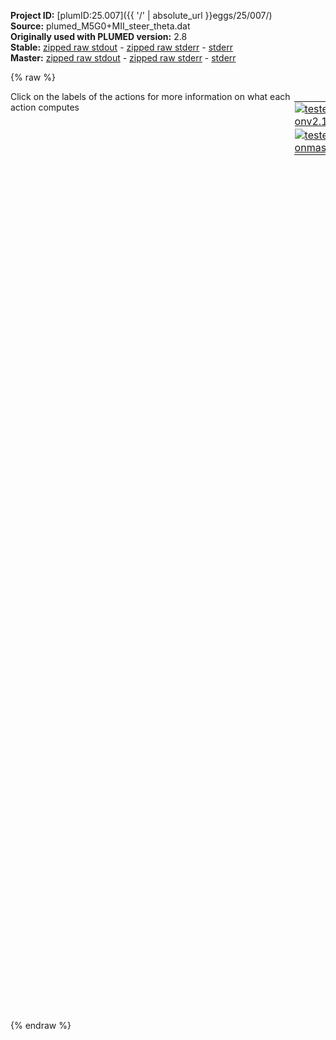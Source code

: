 **Project ID:** [plumID:25.007]({{ '/' | absolute_url }}eggs/25/007/)  
**Source:** plumed_M5G0+MII_steer_theta.dat  
**Originally used with PLUMED version:** 2.8  
**Stable:** [zipped raw stdout](plumed_M5G0+MII_steer_theta.dat.plumed.stdout.txt.zip) - [zipped raw stderr](plumed_M5G0+MII_steer_theta.dat.plumed.stderr.txt.zip) - [stderr](plumed_M5G0+MII_steer_theta.dat.plumed.stderr)  
**Master:** [zipped raw stdout](plumed_M5G0+MII_steer_theta.dat.plumed_master.stdout.txt.zip) - [zipped raw stderr](plumed_M5G0+MII_steer_theta.dat.plumed_master.stderr.txt.zip) - [stderr](plumed_M5G0+MII_steer_theta.dat.plumed_master.stderr)  

{% raw %}
<div style="width: 100%; float:left">
<div style="width: 90%; float:left" id="value_details_data/plumed_M5G0+MII_steer_theta.dat"> Click on the labels of the actions for more information on what each action computes </div>
<div style="width: 10%; float:left"><table><tr><td style="padding:1px"><a href="plumed_M5G0+MII_steer_theta.dat.plumed.stderr"><img src="https://img.shields.io/badge/v2.10-passing-green.svg" alt="tested onv2.10" /></a></td></tr><tr><td style="padding:1px"><a href="plumed_M5G0+MII_steer_theta.dat.plumed_master.stderr"><img src="https://img.shields.io/badge/master-passing-green.svg" alt="tested onmaster" /></a></td></tr></table></div></div>
<pre style="width=97%;">
<span style="color:blue" class="comment">#</span>
<b name="data/plumed_M5G0+MII_steer_theta.datphi1_2" onclick='showPath("data/plumed_M5G0+MII_steer_theta.dat","data/plumed_M5G0+MII_steer_theta.datphi1_2","data/plumed_M5G0+MII_steer_theta.datphi1_2","black")'>phi1_2</b><span style="display:none;" id="data/plumed_M5G0+MII_steer_theta.datphi1_2">The TORSION action with label <b>phi1_2</b> calculates the following quantities:<table  align="center" frame="void" width="95%" cellpadding="5%"><tr><td width="5%"><b> Quantity </b>  </td><td width="5%"><b> Type </b>  </td><td><b> Description </b> </td></tr><tr><td width="5%">phi1_2</td><td width="5%"><font color="black">scalar</font></td><td>the TORSION involving these atoms</td></tr></table></span>: <span class="plumedtooltip" style="color:green">TORSION<span class="right">Calculate a torsional angle. <a href="https://www.plumed.org/doc-master/user-doc/html/_t_o_r_s_i_o_n.html" style="color:green">More details</a><i></i></span></span> <span class="plumedtooltip">ATOMS<span class="right">the four atoms involved in the torsional angle<i></i></span></span>=16217,16215,16214,16204
<b name="data/plumed_M5G0+MII_steer_theta.datpsi1_2" onclick='showPath("data/plumed_M5G0+MII_steer_theta.dat","data/plumed_M5G0+MII_steer_theta.datpsi1_2","data/plumed_M5G0+MII_steer_theta.datpsi1_2","black")'>psi1_2</b><span style="display:none;" id="data/plumed_M5G0+MII_steer_theta.datpsi1_2">The TORSION action with label <b>psi1_2</b> calculates the following quantities:<table  align="center" frame="void" width="95%" cellpadding="5%"><tr><td width="5%"><b> Quantity </b>  </td><td width="5%"><b> Type </b>  </td><td><b> Description </b> </td></tr><tr><td width="5%">psi1_2</td><td width="5%"><font color="black">scalar</font></td><td>the TORSION involving these atoms</td></tr></table></span>: <span class="plumedtooltip" style="color:green">TORSION<span class="right">Calculate a torsional angle. <a href="https://www.plumed.org/doc-master/user-doc/html/_t_o_r_s_i_o_n.html" style="color:green">More details</a><i></i></span></span> <span class="plumedtooltip">ATOMS<span class="right">the four atoms involved in the torsional angle<i></i></span></span>=16215,16214,16204,16200
<span style="color:blue" class="comment">#</span>
<b name="data/plumed_M5G0+MII_steer_theta.datphi2_3" onclick='showPath("data/plumed_M5G0+MII_steer_theta.dat","data/plumed_M5G0+MII_steer_theta.datphi2_3","data/plumed_M5G0+MII_steer_theta.datphi2_3","black")'>phi2_3</b><span style="display:none;" id="data/plumed_M5G0+MII_steer_theta.datphi2_3">The TORSION action with label <b>phi2_3</b> calculates the following quantities:<table  align="center" frame="void" width="95%" cellpadding="5%"><tr><td width="5%"><b> Quantity </b>  </td><td width="5%"><b> Type </b>  </td><td><b> Description </b> </td></tr><tr><td width="5%">phi2_3</td><td width="5%"><font color="black">scalar</font></td><td>the TORSION involving these atoms</td></tr></table></span>: <span class="plumedtooltip" style="color:green">TORSION<span class="right">Calculate a torsional angle. <a href="https://www.plumed.org/doc-master/user-doc/html/_t_o_r_s_i_o_n.html" style="color:green">More details</a><i></i></span></span> <span class="plumedtooltip">ATOMS<span class="right">the four atoms involved in the torsional angle<i></i></span></span>=16251,16235,16223,16220
<b name="data/plumed_M5G0+MII_steer_theta.datpsi2_3" onclick='showPath("data/plumed_M5G0+MII_steer_theta.dat","data/plumed_M5G0+MII_steer_theta.datpsi2_3","data/plumed_M5G0+MII_steer_theta.datpsi2_3","black")'>psi2_3</b><span style="display:none;" id="data/plumed_M5G0+MII_steer_theta.datpsi2_3">The TORSION action with label <b>psi2_3</b> calculates the following quantities:<table  align="center" frame="void" width="95%" cellpadding="5%"><tr><td width="5%"><b> Quantity </b>  </td><td width="5%"><b> Type </b>  </td><td><b> Description </b> </td></tr><tr><td width="5%">psi2_3</td><td width="5%"><font color="black">scalar</font></td><td>the TORSION involving these atoms</td></tr></table></span>: <span class="plumedtooltip" style="color:green">TORSION<span class="right">Calculate a torsional angle. <a href="https://www.plumed.org/doc-master/user-doc/html/_t_o_r_s_i_o_n.html" style="color:green">More details</a><i></i></span></span> <span class="plumedtooltip">ATOMS<span class="right">the four atoms involved in the torsional angle<i></i></span></span>=16235,16223,16220,16218
<b name="data/plumed_M5G0+MII_steer_theta.datomega2_3" onclick='showPath("data/plumed_M5G0+MII_steer_theta.dat","data/plumed_M5G0+MII_steer_theta.datomega2_3","data/plumed_M5G0+MII_steer_theta.datomega2_3","black")'>omega2_3</b><span style="display:none;" id="data/plumed_M5G0+MII_steer_theta.datomega2_3">The TORSION action with label <b>omega2_3</b> calculates the following quantities:<table  align="center" frame="void" width="95%" cellpadding="5%"><tr><td width="5%"><b> Quantity </b>  </td><td width="5%"><b> Type </b>  </td><td><b> Description </b> </td></tr><tr><td width="5%">omega2_3</td><td width="5%"><font color="black">scalar</font></td><td>the TORSION involving these atoms</td></tr></table></span>: <span class="plumedtooltip" style="color:green">TORSION<span class="right">Calculate a torsional angle. <a href="https://www.plumed.org/doc-master/user-doc/html/_t_o_r_s_i_o_n.html" style="color:green">More details</a><i></i></span></span> <span class="plumedtooltip">ATOMS<span class="right">the four atoms involved in the torsional angle<i></i></span></span>=16223,16220,16218,16224
<span style="color:blue" class="comment">#</span>
<b name="data/plumed_M5G0+MII_steer_theta.datphi3_4" onclick='showPath("data/plumed_M5G0+MII_steer_theta.dat","data/plumed_M5G0+MII_steer_theta.datphi3_4","data/plumed_M5G0+MII_steer_theta.datphi3_4","black")'>phi3_4</b><span style="display:none;" id="data/plumed_M5G0+MII_steer_theta.datphi3_4">The TORSION action with label <b>phi3_4</b> calculates the following quantities:<table  align="center" frame="void" width="95%" cellpadding="5%"><tr><td width="5%"><b> Quantity </b>  </td><td width="5%"><b> Type </b>  </td><td><b> Description </b> </td></tr><tr><td width="5%">phi3_4</td><td width="5%"><font color="black">scalar</font></td><td>the TORSION involving these atoms</td></tr></table></span>: <span class="plumedtooltip" style="color:green">TORSION<span class="right">Calculate a torsional angle. <a href="https://www.plumed.org/doc-master/user-doc/html/_t_o_r_s_i_o_n.html" style="color:green">More details</a><i></i></span></span> <span class="plumedtooltip">ATOMS<span class="right">the four atoms involved in the torsional angle<i></i></span></span>=16270,16255,16254,16241
<b name="data/plumed_M5G0+MII_steer_theta.datpsi3_4" onclick='showPath("data/plumed_M5G0+MII_steer_theta.dat","data/plumed_M5G0+MII_steer_theta.datpsi3_4","data/plumed_M5G0+MII_steer_theta.datpsi3_4","black")'>psi3_4</b><span style="display:none;" id="data/plumed_M5G0+MII_steer_theta.datpsi3_4">The TORSION action with label <b>psi3_4</b> calculates the following quantities:<table  align="center" frame="void" width="95%" cellpadding="5%"><tr><td width="5%"><b> Quantity </b>  </td><td width="5%"><b> Type </b>  </td><td><b> Description </b> </td></tr><tr><td width="5%">psi3_4</td><td width="5%"><font color="black">scalar</font></td><td>the TORSION involving these atoms</td></tr></table></span>: <span class="plumedtooltip" style="color:green">TORSION<span class="right">Calculate a torsional angle. <a href="https://www.plumed.org/doc-master/user-doc/html/_t_o_r_s_i_o_n.html" style="color:green">More details</a><i></i></span></span> <span class="plumedtooltip">ATOMS<span class="right">the four atoms involved in the torsional angle<i></i></span></span>=16255,16254,16241,16237
<span style="color:blue" class="comment">#</span>
<b name="data/plumed_M5G0+MII_steer_theta.datphi3_5" onclick='showPath("data/plumed_M5G0+MII_steer_theta.dat","data/plumed_M5G0+MII_steer_theta.datphi3_5","data/plumed_M5G0+MII_steer_theta.datphi3_5","black")'>phi3_5</b><span style="display:none;" id="data/plumed_M5G0+MII_steer_theta.datphi3_5">The TORSION action with label <b>phi3_5</b> calculates the following quantities:<table  align="center" frame="void" width="95%" cellpadding="5%"><tr><td width="5%"><b> Quantity </b>  </td><td width="5%"><b> Type </b>  </td><td><b> Description </b> </td></tr><tr><td width="5%">phi3_5</td><td width="5%"><font color="black">scalar</font></td><td>the TORSION involving these atoms</td></tr></table></span>: <span class="plumedtooltip" style="color:green">TORSION<span class="right">Calculate a torsional angle. <a href="https://www.plumed.org/doc-master/user-doc/html/_t_o_r_s_i_o_n.html" style="color:green">More details</a><i></i></span></span> <span class="plumedtooltip">ATOMS<span class="right">the four atoms involved in the torsional angle<i></i></span></span>=16292,16277,16250,16247
<b name="data/plumed_M5G0+MII_steer_theta.datpsi3_5" onclick='showPath("data/plumed_M5G0+MII_steer_theta.dat","data/plumed_M5G0+MII_steer_theta.datpsi3_5","data/plumed_M5G0+MII_steer_theta.datpsi3_5","black")'>psi3_5</b><span style="display:none;" id="data/plumed_M5G0+MII_steer_theta.datpsi3_5">The TORSION action with label <b>psi3_5</b> calculates the following quantities:<table  align="center" frame="void" width="95%" cellpadding="5%"><tr><td width="5%"><b> Quantity </b>  </td><td width="5%"><b> Type </b>  </td><td><b> Description </b> </td></tr><tr><td width="5%">psi3_5</td><td width="5%"><font color="black">scalar</font></td><td>the TORSION involving these atoms</td></tr></table></span>: <span class="plumedtooltip" style="color:green">TORSION<span class="right">Calculate a torsional angle. <a href="https://www.plumed.org/doc-master/user-doc/html/_t_o_r_s_i_o_n.html" style="color:green">More details</a><i></i></span></span> <span class="plumedtooltip">ATOMS<span class="right">the four atoms involved in the torsional angle<i></i></span></span>=16277,16250,16247,16245
<b name="data/plumed_M5G0+MII_steer_theta.datomega3_5" onclick='showPath("data/plumed_M5G0+MII_steer_theta.dat","data/plumed_M5G0+MII_steer_theta.datomega3_5","data/plumed_M5G0+MII_steer_theta.datomega3_5","black")'>omega3_5</b><span style="display:none;" id="data/plumed_M5G0+MII_steer_theta.datomega3_5">The TORSION action with label <b>omega3_5</b> calculates the following quantities:<table  align="center" frame="void" width="95%" cellpadding="5%"><tr><td width="5%"><b> Quantity </b>  </td><td width="5%"><b> Type </b>  </td><td><b> Description </b> </td></tr><tr><td width="5%">omega3_5</td><td width="5%"><font color="black">scalar</font></td><td>the TORSION involving these atoms</td></tr></table></span>: <span class="plumedtooltip" style="color:green">TORSION<span class="right">Calculate a torsional angle. <a href="https://www.plumed.org/doc-master/user-doc/html/_t_o_r_s_i_o_n.html" style="color:green">More details</a><i></i></span></span> <span class="plumedtooltip">ATOMS<span class="right">the four atoms involved in the torsional angle<i></i></span></span>=16250,16247,16245,16243
<span style="color:blue" class="comment">#</span>
<b name="data/plumed_M5G0+MII_steer_theta.datphi2_6" onclick='showPath("data/plumed_M5G0+MII_steer_theta.dat","data/plumed_M5G0+MII_steer_theta.datphi2_6","data/plumed_M5G0+MII_steer_theta.datphi2_6","black")'>phi2_6</b><span style="display:none;" id="data/plumed_M5G0+MII_steer_theta.datphi2_6">The TORSION action with label <b>phi2_6</b> calculates the following quantities:<table  align="center" frame="void" width="95%" cellpadding="5%"><tr><td width="5%"><b> Quantity </b>  </td><td width="5%"><b> Type </b>  </td><td><b> Description </b> </td></tr><tr><td width="5%">phi2_6</td><td width="5%"><font color="black">scalar</font></td><td>the TORSION involving these atoms</td></tr></table></span>: <span class="plumedtooltip" style="color:green">TORSION<span class="right">Calculate a torsional angle. <a href="https://www.plumed.org/doc-master/user-doc/html/_t_o_r_s_i_o_n.html" style="color:green">More details</a><i></i></span></span> <span class="plumedtooltip">ATOMS<span class="right">the four atoms involved in the torsional angle<i></i></span></span>=16314,16299,16234,16228
<b name="data/plumed_M5G0+MII_steer_theta.datpsi2_6" onclick='showPath("data/plumed_M5G0+MII_steer_theta.dat","data/plumed_M5G0+MII_steer_theta.datpsi2_6","data/plumed_M5G0+MII_steer_theta.datpsi2_6","black")'>psi2_6</b><span style="display:none;" id="data/plumed_M5G0+MII_steer_theta.datpsi2_6">The TORSION action with label <b>psi2_6</b> calculates the following quantities:<table  align="center" frame="void" width="95%" cellpadding="5%"><tr><td width="5%"><b> Quantity </b>  </td><td width="5%"><b> Type </b>  </td><td><b> Description </b> </td></tr><tr><td width="5%">psi2_6</td><td width="5%"><font color="black">scalar</font></td><td>the TORSION involving these atoms</td></tr></table></span>: <span class="plumedtooltip" style="color:green">TORSION<span class="right">Calculate a torsional angle. <a href="https://www.plumed.org/doc-master/user-doc/html/_t_o_r_s_i_o_n.html" style="color:green">More details</a><i></i></span></span> <span class="plumedtooltip">ATOMS<span class="right">the four atoms involved in the torsional angle<i></i></span></span>=16299,16234,16228,16230
<span style="color:blue" class="comment">#</span>
<b name="data/plumed_M5G0+MII_steer_theta.datphi6_7" onclick='showPath("data/plumed_M5G0+MII_steer_theta.dat","data/plumed_M5G0+MII_steer_theta.datphi6_7","data/plumed_M5G0+MII_steer_theta.datphi6_7","black")'>phi6_7</b><span style="display:none;" id="data/plumed_M5G0+MII_steer_theta.datphi6_7">The TORSION action with label <b>phi6_7</b> calculates the following quantities:<table  align="center" frame="void" width="95%" cellpadding="5%"><tr><td width="5%"><b> Quantity </b>  </td><td width="5%"><b> Type </b>  </td><td><b> Description </b> </td></tr><tr><td width="5%">phi6_7</td><td width="5%"><font color="black">scalar</font></td><td>the TORSION involving these atoms</td></tr></table></span>: <span class="plumedtooltip" style="color:green">TORSION<span class="right">Calculate a torsional angle. <a href="https://www.plumed.org/doc-master/user-doc/html/_t_o_r_s_i_o_n.html" style="color:green">More details</a><i></i></span></span> <span class="plumedtooltip">ATOMS<span class="right">the four atoms involved in the torsional angle<i></i></span></span>=16322,16320,16319,16301
<b name="data/plumed_M5G0+MII_steer_theta.datpsi6_7" onclick='showPath("data/plumed_M5G0+MII_steer_theta.dat","data/plumed_M5G0+MII_steer_theta.datpsi6_7","data/plumed_M5G0+MII_steer_theta.datpsi6_7","black")'>psi6_7</b><span style="display:none;" id="data/plumed_M5G0+MII_steer_theta.datpsi6_7">The TORSION action with label <b>psi6_7</b> calculates the following quantities:<table  align="center" frame="void" width="95%" cellpadding="5%"><tr><td width="5%"><b> Quantity </b>  </td><td width="5%"><b> Type </b>  </td><td><b> Description </b> </td></tr><tr><td width="5%">psi6_7</td><td width="5%"><font color="black">scalar</font></td><td>the TORSION involving these atoms</td></tr></table></span>: <span class="plumedtooltip" style="color:green">TORSION<span class="right">Calculate a torsional angle. <a href="https://www.plumed.org/doc-master/user-doc/html/_t_o_r_s_i_o_n.html" style="color:green">More details</a><i></i></span></span> <span class="plumedtooltip">ATOMS<span class="right">the four atoms involved in the torsional angle<i></i></span></span>=16320,16319,16301,16299
<span style="color:blue" class="comment">#</span>
<b name="data/plumed_M5G0+MII_steer_theta.datpuck1" onclick='showPath("data/plumed_M5G0+MII_steer_theta.dat","data/plumed_M5G0+MII_steer_theta.datpuck1","data/plumed_M5G0+MII_steer_theta.datpuck1","black")'>puck1</b><span style="display:none;" id="data/plumed_M5G0+MII_steer_theta.datpuck1">The PUCKERING action with label <b>puck1</b> calculates the following quantities:<table  align="center" frame="void" width="95%" cellpadding="5%"><tr><td width="5%"><b> Quantity </b>  </td><td width="5%"><b> Type </b>  </td><td><b> Description </b> </td></tr><tr><td width="5%">puck1.qx</td><td width="5%"><font color="black">scalar</font></td><td>Cartesian component x (6 membered rings)</td></tr><tr><td width="5%">puck1.qy</td><td width="5%"><font color="black">scalar</font></td><td>Cartesian component y (6 membered rings)</td></tr><tr><td width="5%">puck1.qz</td><td width="5%"><font color="black">scalar</font></td><td>Cartesian component z (6 membered rings)</td></tr><tr><td width="5%">puck1.phi</td><td width="5%"><font color="black">scalar</font></td><td>Pseudorotation phase (6 membered rings)</td></tr><tr><td width="5%">puck1.theta</td><td width="5%"><font color="black">scalar</font></td><td>Theta angle (6 membered rings)</td></tr><tr><td width="5%">puck1.amplitude</td><td width="5%"><font color="black">scalar</font></td><td>Pseudorotation amplitude (6 membered rings)</td></tr></table></span>: <span class="plumedtooltip" style="color:green">PUCKERING<span class="right"> Calculate sugar pseudorotation coordinates. <a href="https://www.plumed.org/doc-master/user-doc/html/_p_u_c_k_e_r_i_n_g.html" style="color:green">More details</a><i></i></span></span> <span class="plumedtooltip">ATOMS<span class="right">the five or six atoms of the sugar ring in the proper order<i></i></span></span>=16213,16188,16190,16200,16204,16206
<b name="data/plumed_M5G0+MII_steer_theta.datpuck2" onclick='showPath("data/plumed_M5G0+MII_steer_theta.dat","data/plumed_M5G0+MII_steer_theta.datpuck2","data/plumed_M5G0+MII_steer_theta.datpuck2","black")'>puck2</b><span style="display:none;" id="data/plumed_M5G0+MII_steer_theta.datpuck2">The PUCKERING action with label <b>puck2</b> calculates the following quantities:<table  align="center" frame="void" width="95%" cellpadding="5%"><tr><td width="5%"><b> Quantity </b>  </td><td width="5%"><b> Type </b>  </td><td><b> Description </b> </td></tr><tr><td width="5%">puck2.qx</td><td width="5%"><font color="black">scalar</font></td><td>Cartesian component x (6 membered rings)</td></tr><tr><td width="5%">puck2.qy</td><td width="5%"><font color="black">scalar</font></td><td>Cartesian component y (6 membered rings)</td></tr><tr><td width="5%">puck2.qz</td><td width="5%"><font color="black">scalar</font></td><td>Cartesian component z (6 membered rings)</td></tr><tr><td width="5%">puck2.phi</td><td width="5%"><font color="black">scalar</font></td><td>Pseudorotation phase (6 membered rings)</td></tr><tr><td width="5%">puck2.theta</td><td width="5%"><font color="black">scalar</font></td><td>Theta angle (6 membered rings)</td></tr><tr><td width="5%">puck2.amplitude</td><td width="5%"><font color="black">scalar</font></td><td>Pseudorotation amplitude (6 membered rings)</td></tr></table></span>: <span class="plumedtooltip" style="color:green">PUCKERING<span class="right"> Calculate sugar pseudorotation coordinates. <a href="https://www.plumed.org/doc-master/user-doc/html/_p_u_c_k_e_r_i_n_g.html" style="color:green">More details</a><i></i></span></span> <span class="plumedtooltip">ATOMS<span class="right">the five or six atoms of the sugar ring in the proper order<i></i></span></span>=16217,16215,16230,16228,16224,16218
<b name="data/plumed_M5G0+MII_steer_theta.datpuck3" onclick='showPath("data/plumed_M5G0+MII_steer_theta.dat","data/plumed_M5G0+MII_steer_theta.datpuck3","data/plumed_M5G0+MII_steer_theta.datpuck3","black")'>puck3</b><span style="display:none;" id="data/plumed_M5G0+MII_steer_theta.datpuck3">The PUCKERING action with label <b>puck3</b> calculates the following quantities:<table  align="center" frame="void" width="95%" cellpadding="5%"><tr><td width="5%"><b> Quantity </b>  </td><td width="5%"><b> Type </b>  </td><td><b> Description </b> </td></tr><tr><td width="5%">puck3.qx</td><td width="5%"><font color="black">scalar</font></td><td>Cartesian component x (6 membered rings)</td></tr><tr><td width="5%">puck3.qy</td><td width="5%"><font color="black">scalar</font></td><td>Cartesian component y (6 membered rings)</td></tr><tr><td width="5%">puck3.qz</td><td width="5%"><font color="black">scalar</font></td><td>Cartesian component z (6 membered rings)</td></tr><tr><td width="5%">puck3.phi</td><td width="5%"><font color="black">scalar</font></td><td>Pseudorotation phase (6 membered rings)</td></tr><tr><td width="5%">puck3.theta</td><td width="5%"><font color="black">scalar</font></td><td>Theta angle (6 membered rings)</td></tr><tr><td width="5%">puck3.amplitude</td><td width="5%"><font color="black">scalar</font></td><td>Pseudorotation amplitude (6 membered rings)</td></tr></table></span>: <span class="plumedtooltip" style="color:green">PUCKERING<span class="right"> Calculate sugar pseudorotation coordinates. <a href="https://www.plumed.org/doc-master/user-doc/html/_p_u_c_k_e_r_i_n_g.html" style="color:green">More details</a><i></i></span></span> <span class="plumedtooltip">ATOMS<span class="right">the five or six atoms of the sugar ring in the proper order<i></i></span></span>=16251,16235,16237,16241,16243,16245
<b name="data/plumed_M5G0+MII_steer_theta.datpuck4" onclick='showPath("data/plumed_M5G0+MII_steer_theta.dat","data/plumed_M5G0+MII_steer_theta.datpuck4","data/plumed_M5G0+MII_steer_theta.datpuck4","black")'>puck4</b><span style="display:none;" id="data/plumed_M5G0+MII_steer_theta.datpuck4">The PUCKERING action with label <b>puck4</b> calculates the following quantities:<table  align="center" frame="void" width="95%" cellpadding="5%"><tr><td width="5%"><b> Quantity </b>  </td><td width="5%"><b> Type </b>  </td><td><b> Description </b> </td></tr><tr><td width="5%">puck4.qx</td><td width="5%"><font color="black">scalar</font></td><td>Cartesian component x (6 membered rings)</td></tr><tr><td width="5%">puck4.qy</td><td width="5%"><font color="black">scalar</font></td><td>Cartesian component y (6 membered rings)</td></tr><tr><td width="5%">puck4.qz</td><td width="5%"><font color="black">scalar</font></td><td>Cartesian component z (6 membered rings)</td></tr><tr><td width="5%">puck4.phi</td><td width="5%"><font color="black">scalar</font></td><td>Pseudorotation phase (6 membered rings)</td></tr><tr><td width="5%">puck4.theta</td><td width="5%"><font color="black">scalar</font></td><td>Theta angle (6 membered rings)</td></tr><tr><td width="5%">puck4.amplitude</td><td width="5%"><font color="black">scalar</font></td><td>Pseudorotation amplitude (6 membered rings)</td></tr></table></span>: <span class="plumedtooltip" style="color:green">PUCKERING<span class="right"> Calculate sugar pseudorotation coordinates. <a href="https://www.plumed.org/doc-master/user-doc/html/_p_u_c_k_e_r_i_n_g.html" style="color:green">More details</a><i></i></span></span> <span class="plumedtooltip">ATOMS<span class="right">the five or six atoms of the sugar ring in the proper order<i></i></span></span>=16270,16255,16257,16259,16261,16263
<b name="data/plumed_M5G0+MII_steer_theta.datpuck5" onclick='showPath("data/plumed_M5G0+MII_steer_theta.dat","data/plumed_M5G0+MII_steer_theta.datpuck5","data/plumed_M5G0+MII_steer_theta.datpuck5","black")'>puck5</b><span style="display:none;" id="data/plumed_M5G0+MII_steer_theta.datpuck5">The PUCKERING action with label <b>puck5</b> calculates the following quantities:<table  align="center" frame="void" width="95%" cellpadding="5%"><tr><td width="5%"><b> Quantity </b>  </td><td width="5%"><b> Type </b>  </td><td><b> Description </b> </td></tr><tr><td width="5%">puck5.qx</td><td width="5%"><font color="black">scalar</font></td><td>Cartesian component x (6 membered rings)</td></tr><tr><td width="5%">puck5.qy</td><td width="5%"><font color="black">scalar</font></td><td>Cartesian component y (6 membered rings)</td></tr><tr><td width="5%">puck5.qz</td><td width="5%"><font color="black">scalar</font></td><td>Cartesian component z (6 membered rings)</td></tr><tr><td width="5%">puck5.phi</td><td width="5%"><font color="black">scalar</font></td><td>Pseudorotation phase (6 membered rings)</td></tr><tr><td width="5%">puck5.theta</td><td width="5%"><font color="black">scalar</font></td><td>Theta angle (6 membered rings)</td></tr><tr><td width="5%">puck5.amplitude</td><td width="5%"><font color="black">scalar</font></td><td>Pseudorotation amplitude (6 membered rings)</td></tr></table></span>: <span class="plumedtooltip" style="color:green">PUCKERING<span class="right"> Calculate sugar pseudorotation coordinates. <a href="https://www.plumed.org/doc-master/user-doc/html/_p_u_c_k_e_r_i_n_g.html" style="color:green">More details</a><i></i></span></span> <span class="plumedtooltip">ATOMS<span class="right">the five or six atoms of the sugar ring in the proper order<i></i></span></span>=16292,16277,16279,16281,16283,16285
<b name="data/plumed_M5G0+MII_steer_theta.datpuck6" onclick='showPath("data/plumed_M5G0+MII_steer_theta.dat","data/plumed_M5G0+MII_steer_theta.datpuck6","data/plumed_M5G0+MII_steer_theta.datpuck6","black")'>puck6</b><span style="display:none;" id="data/plumed_M5G0+MII_steer_theta.datpuck6">The PUCKERING action with label <b>puck6</b> calculates the following quantities:<table  align="center" frame="void" width="95%" cellpadding="5%"><tr><td width="5%"><b> Quantity </b>  </td><td width="5%"><b> Type </b>  </td><td><b> Description </b> </td></tr><tr><td width="5%">puck6.qx</td><td width="5%"><font color="black">scalar</font></td><td>Cartesian component x (6 membered rings)</td></tr><tr><td width="5%">puck6.qy</td><td width="5%"><font color="black">scalar</font></td><td>Cartesian component y (6 membered rings)</td></tr><tr><td width="5%">puck6.qz</td><td width="5%"><font color="black">scalar</font></td><td>Cartesian component z (6 membered rings)</td></tr><tr><td width="5%">puck6.phi</td><td width="5%"><font color="black">scalar</font></td><td>Pseudorotation phase (6 membered rings)</td></tr><tr><td width="5%">puck6.theta</td><td width="5%"><font color="black">scalar</font></td><td>Theta angle (6 membered rings)</td></tr><tr><td width="5%">puck6.amplitude</td><td width="5%"><font color="black">scalar</font></td><td>Pseudorotation amplitude (6 membered rings)</td></tr></table></span>: <span class="plumedtooltip" style="color:green">PUCKERING<span class="right"> Calculate sugar pseudorotation coordinates. <a href="https://www.plumed.org/doc-master/user-doc/html/_p_u_c_k_e_r_i_n_g.html" style="color:green">More details</a><i></i></span></span> <span class="plumedtooltip">ATOMS<span class="right">the five or six atoms of the sugar ring in the proper order<i></i></span></span>=16314,16299,16301,16303,16305,16307
<b name="data/plumed_M5G0+MII_steer_theta.datpuck7" onclick='showPath("data/plumed_M5G0+MII_steer_theta.dat","data/plumed_M5G0+MII_steer_theta.datpuck7","data/plumed_M5G0+MII_steer_theta.datpuck7","black")'>puck7</b><span style="display:none;" id="data/plumed_M5G0+MII_steer_theta.datpuck7">The PUCKERING action with label <b>puck7</b> calculates the following quantities:<table  align="center" frame="void" width="95%" cellpadding="5%"><tr><td width="5%"><b> Quantity </b>  </td><td width="5%"><b> Type </b>  </td><td><b> Description </b> </td></tr><tr><td width="5%">puck7.qx</td><td width="5%"><font color="black">scalar</font></td><td>Cartesian component x (6 membered rings)</td></tr><tr><td width="5%">puck7.qy</td><td width="5%"><font color="black">scalar</font></td><td>Cartesian component y (6 membered rings)</td></tr><tr><td width="5%">puck7.qz</td><td width="5%"><font color="black">scalar</font></td><td>Cartesian component z (6 membered rings)</td></tr><tr><td width="5%">puck7.phi</td><td width="5%"><font color="black">scalar</font></td><td>Pseudorotation phase (6 membered rings)</td></tr><tr><td width="5%">puck7.theta</td><td width="5%"><font color="black">scalar</font></td><td>Theta angle (6 membered rings)</td></tr><tr><td width="5%">puck7.amplitude</td><td width="5%"><font color="black">scalar</font></td><td>Pseudorotation amplitude (6 membered rings)</td></tr></table></span>: <span class="plumedtooltip" style="color:green">PUCKERING<span class="right"> Calculate sugar pseudorotation coordinates. <a href="https://www.plumed.org/doc-master/user-doc/html/_p_u_c_k_e_r_i_n_g.html" style="color:green">More details</a><i></i></span></span> <span class="plumedtooltip">ATOMS<span class="right">the five or six atoms of the sugar ring in the proper order<i></i></span></span>=16322,16320,16338,16334,16330,16323
<span style="color:blue" class="comment">#</span>
<span class="plumedtooltip" style="color:green">PRINT<span class="right">Print quantities to a file. <a href="https://www.plumed.org/doc-master/user-doc/html/_p_r_i_n_t.html" style="color:green">More details</a><i></i></span></span> <span class="plumedtooltip">ARG<span class="right">the labels of the values that you would like to print to the file<i></i></span></span>=<b name="data/plumed_M5G0+MII_steer_theta.datphi1_2">phi1_2</b>,<b name="data/plumed_M5G0+MII_steer_theta.datpsi1_2">psi1_2</b>,<b name="data/plumed_M5G0+MII_steer_theta.datphi2_3">phi2_3</b>,<b name="data/plumed_M5G0+MII_steer_theta.datpsi2_3">psi2_3</b>,<b name="data/plumed_M5G0+MII_steer_theta.datomega2_3">omega2_3</b>,<b name="data/plumed_M5G0+MII_steer_theta.datphi3_4">phi3_4</b>,<b name="data/plumed_M5G0+MII_steer_theta.datpsi3_4">psi3_4</b>,<b name="data/plumed_M5G0+MII_steer_theta.datphi3_5">phi3_5</b>,<b name="data/plumed_M5G0+MII_steer_theta.datpsi3_5">psi3_5</b>,<b name="data/plumed_M5G0+MII_steer_theta.datomega3_5">omega3_5</b>,<b name="data/plumed_M5G0+MII_steer_theta.datphi2_6">phi2_6</b>,<b name="data/plumed_M5G0+MII_steer_theta.datpsi2_6">psi2_6</b>,<b name="data/plumed_M5G0+MII_steer_theta.datphi6_7">phi6_7</b>,<b name="data/plumed_M5G0+MII_steer_theta.datpsi6_7">psi6_7</b> <span class="plumedtooltip">STRIDE<span class="right"> the frequency with which the quantities of interest should be output<i></i></span></span>=5000 <span class="plumedtooltip">FILE<span class="right">the name of the file on which to output these quantities<i></i></span></span>=COLVAR
<span style="color:blue" class="comment">#</span>
<span style="display:none;" id="data/plumed_M5G0+MII_steer_theta.dat">The PRINT action with label <b></b> calculates something</span><span class="plumedtooltip" style="color:green">PRINT<span class="right">Print quantities to a file. <a href="https://www.plumed.org/doc-master/user-doc/html/_p_r_i_n_t.html" style="color:green">More details</a><i></i></span></span> <span class="plumedtooltip">ARG<span class="right">the labels of the values that you would like to print to the file<i></i></span></span>=<b name="data/plumed_M5G0+MII_steer_theta.datpuck1">puck1.theta</b>,<b name="data/plumed_M5G0+MII_steer_theta.datpuck2">puck2.theta</b>,<b name="data/plumed_M5G0+MII_steer_theta.datpuck3">puck3.theta</b>,<b name="data/plumed_M5G0+MII_steer_theta.datpuck4">puck4.theta</b>,<b name="data/plumed_M5G0+MII_steer_theta.datpuck5">puck5.theta</b>,<b name="data/plumed_M5G0+MII_steer_theta.datpuck6">puck6.theta</b>,<b name="data/plumed_M5G0+MII_steer_theta.datpuck7">puck7.theta</b>,<b name="data/plumed_M5G0+MII_steer_theta.datpuck1">puck1.phi</b>,<b name="data/plumed_M5G0+MII_steer_theta.datpuck2">puck2.phi</b>,<b name="data/plumed_M5G0+MII_steer_theta.datpuck3">puck3.phi</b>,<b name="data/plumed_M5G0+MII_steer_theta.datpuck4">puck4.phi</b>,<b name="data/plumed_M5G0+MII_steer_theta.datpuck5">puck5.phi</b>,<b name="data/plumed_M5G0+MII_steer_theta.datpuck6">puck6.phi</b>,<b name="data/plumed_M5G0+MII_steer_theta.datpuck7">puck7.phi</b> <span class="plumedtooltip">STRIDE<span class="right"> the frequency with which the quantities of interest should be output<i></i></span></span>=5000 <span class="plumedtooltip">FILE<span class="right">the name of the file on which to output these quantities<i></i></span></span>=COLVAR_theta
<span style="color:blue" class="comment">#</span>
<span style="color:blue" class="comment"># Distances</span>
<span style="color:blue" class="comment">#Tyr269-Glycan H of OH at C2</span>
<b name="data/plumed_M5G0+MII_steer_theta.datTyr269-HOC2" onclick='showPath("data/plumed_M5G0+MII_steer_theta.dat","data/plumed_M5G0+MII_steer_theta.datTyr269-HOC2","data/plumed_M5G0+MII_steer_theta.datTyr269-HOC2","black")'>Tyr269-HOC2</b><span style="display:none;" id="data/plumed_M5G0+MII_steer_theta.datTyr269-HOC2">The DISTANCE action with label <b>Tyr269-HOC2</b> calculates the following quantities:<table  align="center" frame="void" width="95%" cellpadding="5%"><tr><td width="5%"><b> Quantity </b>  </td><td width="5%"><b> Type </b>  </td><td><b> Description </b> </td></tr><tr><td width="5%">Tyr269-HOC2</td><td width="5%"><font color="black">scalar</font></td><td>the DISTANCE between this pair of atoms</td></tr></table></span>: <span class="plumedtooltip" style="color:green">DISTANCE<span class="right">Calculate the distance between a pair of atoms. <a href="https://www.plumed.org/doc-master/user-doc/html/_d_i_s_t_a_n_c_e.html" style="color:green">More details</a><i></i></span></span> <span class="plumedtooltip">ATOMS<span class="right">the pair of atom that we are calculating the distance between<i></i></span></span>=3939,16297
<span style="color:blue" class="comment">##</span>
<span style="color:blue" class="comment">#Asp92-Glycan H of OH at C2 and C3</span>
<b name="data/plumed_M5G0+MII_steer_theta.datAsp92O1-HOC3" onclick='showPath("data/plumed_M5G0+MII_steer_theta.dat","data/plumed_M5G0+MII_steer_theta.datAsp92O1-HOC3","data/plumed_M5G0+MII_steer_theta.datAsp92O1-HOC3","black")'>Asp92O1-HOC3</b><span style="display:none;" id="data/plumed_M5G0+MII_steer_theta.datAsp92O1-HOC3">The DISTANCE action with label <b>Asp92O1-HOC3</b> calculates the following quantities:<table  align="center" frame="void" width="95%" cellpadding="5%"><tr><td width="5%"><b> Quantity </b>  </td><td width="5%"><b> Type </b>  </td><td><b> Description </b> </td></tr><tr><td width="5%">Asp92O1-HOC3</td><td width="5%"><font color="black">scalar</font></td><td>the DISTANCE between this pair of atoms</td></tr></table></span>: <span class="plumedtooltip" style="color:green">DISTANCE<span class="right">Calculate the distance between a pair of atoms. <a href="https://www.plumed.org/doc-master/user-doc/html/_d_i_s_t_a_n_c_e.html" style="color:green">More details</a><i></i></span></span> <span class="plumedtooltip">ATOMS<span class="right">the pair of atom that we are calculating the distance between<i></i></span></span>=1006,16296
<b name="data/plumed_M5G0+MII_steer_theta.datAsp92O2-HOC2" onclick='showPath("data/plumed_M5G0+MII_steer_theta.dat","data/plumed_M5G0+MII_steer_theta.datAsp92O2-HOC2","data/plumed_M5G0+MII_steer_theta.datAsp92O2-HOC2","black")'>Asp92O2-HOC2</b><span style="display:none;" id="data/plumed_M5G0+MII_steer_theta.datAsp92O2-HOC2">The DISTANCE action with label <b>Asp92O2-HOC2</b> calculates the following quantities:<table  align="center" frame="void" width="95%" cellpadding="5%"><tr><td width="5%"><b> Quantity </b>  </td><td width="5%"><b> Type </b>  </td><td><b> Description </b> </td></tr><tr><td width="5%">Asp92O2-HOC2</td><td width="5%"><font color="black">scalar</font></td><td>the DISTANCE between this pair of atoms</td></tr></table></span>: <span class="plumedtooltip" style="color:green">DISTANCE<span class="right">Calculate the distance between a pair of atoms. <a href="https://www.plumed.org/doc-master/user-doc/html/_d_i_s_t_a_n_c_e.html" style="color:green">More details</a><i></i></span></span> <span class="plumedtooltip">ATOMS<span class="right">the pair of atom that we are calculating the distance between<i></i></span></span>=1007,16298
<span style="color:blue" class="comment">##</span>
<span style="color:blue" class="comment">#His471-Glycan O of OH at C3</span>
<b name="data/plumed_M5G0+MII_steer_theta.datHis471-OC3" onclick='showPath("data/plumed_M5G0+MII_steer_theta.dat","data/plumed_M5G0+MII_steer_theta.datHis471-OC3","data/plumed_M5G0+MII_steer_theta.datHis471-OC3","black")'>His471-OC3</b><span style="display:none;" id="data/plumed_M5G0+MII_steer_theta.datHis471-OC3">The DISTANCE action with label <b>His471-OC3</b> calculates the following quantities:<table  align="center" frame="void" width="95%" cellpadding="5%"><tr><td width="5%"><b> Quantity </b>  </td><td width="5%"><b> Type </b>  </td><td><b> Description </b> </td></tr><tr><td width="5%">His471-OC3</td><td width="5%"><font color="black">scalar</font></td><td>the DISTANCE between this pair of atoms</td></tr></table></span>: <span class="plumedtooltip" style="color:green">DISTANCE<span class="right">Calculate the distance between a pair of atoms. <a href="https://www.plumed.org/doc-master/user-doc/html/_d_i_s_t_a_n_c_e.html" style="color:green">More details</a><i></i></span></span> <span class="plumedtooltip">ATOMS<span class="right">the pair of atom that we are calculating the distance between<i></i></span></span>=7215,16295
<span style="color:blue" class="comment">##</span>
<span style="color:blue" class="comment">#Asp472-Glycan H of OH at C3 and C4</span>
<b name="data/plumed_M5G0+MII_steer_theta.datAsp472-HOC4" onclick='showPath("data/plumed_M5G0+MII_steer_theta.dat","data/plumed_M5G0+MII_steer_theta.datAsp472-HOC4","data/plumed_M5G0+MII_steer_theta.datAsp472-HOC4","black")'>Asp472-HOC4</b><span style="display:none;" id="data/plumed_M5G0+MII_steer_theta.datAsp472-HOC4">The DISTANCE action with label <b>Asp472-HOC4</b> calculates the following quantities:<table  align="center" frame="void" width="95%" cellpadding="5%"><tr><td width="5%"><b> Quantity </b>  </td><td width="5%"><b> Type </b>  </td><td><b> Description </b> </td></tr><tr><td width="5%">Asp472-HOC4</td><td width="5%"><font color="black">scalar</font></td><td>the DISTANCE between this pair of atoms</td></tr></table></span>: <span class="plumedtooltip" style="color:green">DISTANCE<span class="right">Calculate the distance between a pair of atoms. <a href="https://www.plumed.org/doc-master/user-doc/html/_d_i_s_t_a_n_c_e.html" style="color:green">More details</a><i></i></span></span> <span class="plumedtooltip">ATOMS<span class="right">the pair of atom that we are calculating the distance between<i></i></span></span>=7228,16294
<span style="color:blue" class="comment">#</span>
<b name="data/plumed_M5G0+MII_steer_theta.datAsp472-HOC3" onclick='showPath("data/plumed_M5G0+MII_steer_theta.dat","data/plumed_M5G0+MII_steer_theta.datAsp472-HOC3","data/plumed_M5G0+MII_steer_theta.datAsp472-HOC3","black")'>Asp472-HOC3</b><span style="display:none;" id="data/plumed_M5G0+MII_steer_theta.datAsp472-HOC3">The DISTANCE action with label <b>Asp472-HOC3</b> calculates the following quantities:<table  align="center" frame="void" width="95%" cellpadding="5%"><tr><td width="5%"><b> Quantity </b>  </td><td width="5%"><b> Type </b>  </td><td><b> Description </b> </td></tr><tr><td width="5%">Asp472-HOC3</td><td width="5%"><font color="black">scalar</font></td><td>the DISTANCE between this pair of atoms</td></tr></table></span>: <span class="plumedtooltip" style="color:green">DISTANCE<span class="right">Calculate the distance between a pair of atoms. <a href="https://www.plumed.org/doc-master/user-doc/html/_d_i_s_t_a_n_c_e.html" style="color:green">More details</a><i></i></span></span> <span class="plumedtooltip">ATOMS<span class="right">the pair of atom that we are calculating the distance between<i></i></span></span>=7229,16296
<span style="color:blue" class="comment">#</span>
<span style="color:blue" class="comment">#Tyr727-Glycan O of OH at C4</span>
<b name="data/plumed_M5G0+MII_steer_theta.datTyr727-OC4" onclick='showPath("data/plumed_M5G0+MII_steer_theta.dat","data/plumed_M5G0+MII_steer_theta.datTyr727-OC4","data/plumed_M5G0+MII_steer_theta.datTyr727-OC4","black")'>Tyr727-OC4</b><span style="display:none;" id="data/plumed_M5G0+MII_steer_theta.datTyr727-OC4">The DISTANCE action with label <b>Tyr727-OC4</b> calculates the following quantities:<table  align="center" frame="void" width="95%" cellpadding="5%"><tr><td width="5%"><b> Quantity </b>  </td><td width="5%"><b> Type </b>  </td><td><b> Description </b> </td></tr><tr><td width="5%">Tyr727-OC4</td><td width="5%"><font color="black">scalar</font></td><td>the DISTANCE between this pair of atoms</td></tr></table></span>: <span class="plumedtooltip" style="color:green">DISTANCE<span class="right">Calculate the distance between a pair of atoms. <a href="https://www.plumed.org/doc-master/user-doc/html/_d_i_s_t_a_n_c_e.html" style="color:green">More details</a><i></i></span></span> <span class="plumedtooltip">ATOMS<span class="right">the pair of atom that we are calculating the distance between<i></i></span></span>=11250,16293
<span style="color:blue" class="comment">#</span>
<span style="color:blue" class="comment">#Arg876-Glycan H of OH at C6</span>
<b name="data/plumed_M5G0+MII_steer_theta.datArg876-HOC6" onclick='showPath("data/plumed_M5G0+MII_steer_theta.dat","data/plumed_M5G0+MII_steer_theta.datArg876-HOC6","data/plumed_M5G0+MII_steer_theta.datArg876-HOC6","black")'>Arg876-HOC6</b><span style="display:none;" id="data/plumed_M5G0+MII_steer_theta.datArg876-HOC6">The DISTANCE action with label <b>Arg876-HOC6</b> calculates the following quantities:<table  align="center" frame="void" width="95%" cellpadding="5%"><tr><td width="5%"><b> Quantity </b>  </td><td width="5%"><b> Type </b>  </td><td><b> Description </b> </td></tr><tr><td width="5%">Arg876-HOC6</td><td width="5%"><font color="black">scalar</font></td><td>the DISTANCE between this pair of atoms</td></tr></table></span>: <span class="plumedtooltip" style="color:green">DISTANCE<span class="right">Calculate the distance between a pair of atoms. <a href="https://www.plumed.org/doc-master/user-doc/html/_d_i_s_t_a_n_c_e.html" style="color:green">More details</a><i></i></span></span> <span class="plumedtooltip">ATOMS<span class="right">the pair of atom that we are calculating the distance between<i></i></span></span>=13561,16291
<span style="color:blue" class="comment">#</span>
<span style="color:blue" class="comment">#Arg228-Glycan O5</span>
<b name="data/plumed_M5G0+MII_steer_theta.datArg228H1-O5" onclick='showPath("data/plumed_M5G0+MII_steer_theta.dat","data/plumed_M5G0+MII_steer_theta.datArg228H1-O5","data/plumed_M5G0+MII_steer_theta.datArg228H1-O5","black")'>Arg228H1-O5</b><span style="display:none;" id="data/plumed_M5G0+MII_steer_theta.datArg228H1-O5">The DISTANCE action with label <b>Arg228H1-O5</b> calculates the following quantities:<table  align="center" frame="void" width="95%" cellpadding="5%"><tr><td width="5%"><b> Quantity </b>  </td><td width="5%"><b> Type </b>  </td><td><b> Description </b> </td></tr><tr><td width="5%">Arg228H1-O5</td><td width="5%"><font color="black">scalar</font></td><td>the DISTANCE between this pair of atoms</td></tr></table></span>: <span class="plumedtooltip" style="color:green">DISTANCE<span class="right">Calculate the distance between a pair of atoms. <a href="https://www.plumed.org/doc-master/user-doc/html/_d_i_s_t_a_n_c_e.html" style="color:green">More details</a><i></i></span></span> <span class="plumedtooltip">ATOMS<span class="right">the pair of atom that we are calculating the distance between<i></i></span></span>=3237,16292
<b name="data/plumed_M5G0+MII_steer_theta.datArg228H2-O5" onclick='showPath("data/plumed_M5G0+MII_steer_theta.dat","data/plumed_M5G0+MII_steer_theta.datArg228H2-O5","data/plumed_M5G0+MII_steer_theta.datArg228H2-O5","black")'>Arg228H2-O5</b><span style="display:none;" id="data/plumed_M5G0+MII_steer_theta.datArg228H2-O5">The DISTANCE action with label <b>Arg228H2-O5</b> calculates the following quantities:<table  align="center" frame="void" width="95%" cellpadding="5%"><tr><td width="5%"><b> Quantity </b>  </td><td width="5%"><b> Type </b>  </td><td><b> Description </b> </td></tr><tr><td width="5%">Arg228H2-O5</td><td width="5%"><font color="black">scalar</font></td><td>the DISTANCE between this pair of atoms</td></tr></table></span>: <span class="plumedtooltip" style="color:green">DISTANCE<span class="right">Calculate the distance between a pair of atoms. <a href="https://www.plumed.org/doc-master/user-doc/html/_d_i_s_t_a_n_c_e.html" style="color:green">More details</a><i></i></span></span> <span class="plumedtooltip">ATOMS<span class="right">the pair of atom that we are calculating the distance between<i></i></span></span>=3238,16292
<span style="color:blue" class="comment">#</span>
<span style="color:blue" class="comment">#Asp341-Glycan O linkage</span>
<b name="data/plumed_M5G0+MII_steer_theta.datAsp341-O" onclick='showPath("data/plumed_M5G0+MII_steer_theta.dat","data/plumed_M5G0+MII_steer_theta.datAsp341-O","data/plumed_M5G0+MII_steer_theta.datAsp341-O","black")'>Asp341-O</b><span style="display:none;" id="data/plumed_M5G0+MII_steer_theta.datAsp341-O">The DISTANCE action with label <b>Asp341-O</b> calculates the following quantities:<table  align="center" frame="void" width="95%" cellpadding="5%"><tr><td width="5%"><b> Quantity </b>  </td><td width="5%"><b> Type </b>  </td><td><b> Description </b> </td></tr><tr><td width="5%">Asp341-O</td><td width="5%"><font color="black">scalar</font></td><td>the DISTANCE between this pair of atoms</td></tr></table></span>: <span class="plumedtooltip" style="color:green">DISTANCE<span class="right">Calculate the distance between a pair of atoms. <a href="https://www.plumed.org/doc-master/user-doc/html/_d_i_s_t_a_n_c_e.html" style="color:green">More details</a><i></i></span></span> <span class="plumedtooltip">ATOMS<span class="right">the pair of atom that we are calculating the distance between<i></i></span></span>=5077,16250
<span style="color:blue" class="comment">#</span>
<span style="color:blue" class="comment">#Asp204-Glycan H of OH at C2</span>
<b name="data/plumed_M5G0+MII_steer_theta.datAsp204O1-HOC2" onclick='showPath("data/plumed_M5G0+MII_steer_theta.dat","data/plumed_M5G0+MII_steer_theta.datAsp204O1-HOC2","data/plumed_M5G0+MII_steer_theta.datAsp204O1-HOC2","black")'>Asp204O1-HOC2</b><span style="display:none;" id="data/plumed_M5G0+MII_steer_theta.datAsp204O1-HOC2">The DISTANCE action with label <b>Asp204O1-HOC2</b> calculates the following quantities:<table  align="center" frame="void" width="95%" cellpadding="5%"><tr><td width="5%"><b> Quantity </b>  </td><td width="5%"><b> Type </b>  </td><td><b> Description </b> </td></tr><tr><td width="5%">Asp204O1-HOC2</td><td width="5%"><font color="black">scalar</font></td><td>the DISTANCE between this pair of atoms</td></tr></table></span>: <span class="plumedtooltip" style="color:green">DISTANCE<span class="right">Calculate the distance between a pair of atoms. <a href="https://www.plumed.org/doc-master/user-doc/html/_d_i_s_t_a_n_c_e.html" style="color:green">More details</a><i></i></span></span> <span class="plumedtooltip">ATOMS<span class="right">the pair of atom that we are calculating the distance between<i></i></span></span>=2841,16298
<span style="color:blue" class="comment">#</span>
<span style="color:blue" class="comment">## Distances Amino acids - ZN</span>
<span style="color:blue" class="comment">#</span>
<b name="data/plumed_M5G0+MII_steer_theta.datZN-GOHC2" onclick='showPath("data/plumed_M5G0+MII_steer_theta.dat","data/plumed_M5G0+MII_steer_theta.datZN-GOHC2","data/plumed_M5G0+MII_steer_theta.datZN-GOHC2","black")'>ZN-GOHC2</b><span style="display:none;" id="data/plumed_M5G0+MII_steer_theta.datZN-GOHC2">The DISTANCE action with label <b>ZN-GOHC2</b> calculates the following quantities:<table  align="center" frame="void" width="95%" cellpadding="5%"><tr><td width="5%"><b> Quantity </b>  </td><td width="5%"><b> Type </b>  </td><td><b> Description </b> </td></tr><tr><td width="5%">ZN-GOHC2</td><td width="5%"><font color="black">scalar</font></td><td>the DISTANCE between this pair of atoms</td></tr></table></span>: <span class="plumedtooltip" style="color:green">DISTANCE<span class="right">Calculate the distance between a pair of atoms. <a href="https://www.plumed.org/doc-master/user-doc/html/_d_i_s_t_a_n_c_e.html" style="color:green">More details</a><i></i></span></span> <span class="plumedtooltip">ATOMS<span class="right">the pair of atom that we are calculating the distance between<i></i></span></span>=16348,16297
<b name="data/plumed_M5G0+MII_steer_theta.datZN-GOHC3" onclick='showPath("data/plumed_M5G0+MII_steer_theta.dat","data/plumed_M5G0+MII_steer_theta.datZN-GOHC3","data/plumed_M5G0+MII_steer_theta.datZN-GOHC3","black")'>ZN-GOHC3</b><span style="display:none;" id="data/plumed_M5G0+MII_steer_theta.datZN-GOHC3">The DISTANCE action with label <b>ZN-GOHC3</b> calculates the following quantities:<table  align="center" frame="void" width="95%" cellpadding="5%"><tr><td width="5%"><b> Quantity </b>  </td><td width="5%"><b> Type </b>  </td><td><b> Description </b> </td></tr><tr><td width="5%">ZN-GOHC3</td><td width="5%"><font color="black">scalar</font></td><td>the DISTANCE between this pair of atoms</td></tr></table></span>: <span class="plumedtooltip" style="color:green">DISTANCE<span class="right">Calculate the distance between a pair of atoms. <a href="https://www.plumed.org/doc-master/user-doc/html/_d_i_s_t_a_n_c_e.html" style="color:green">More details</a><i></i></span></span> <span class="plumedtooltip">ATOMS<span class="right">the pair of atom that we are calculating the distance between<i></i></span></span>=16348,16295
<b name="data/plumed_M5G0+MII_steer_theta.datZN-Asp204" onclick='showPath("data/plumed_M5G0+MII_steer_theta.dat","data/plumed_M5G0+MII_steer_theta.datZN-Asp204","data/plumed_M5G0+MII_steer_theta.datZN-Asp204","black")'>ZN-Asp204</b><span style="display:none;" id="data/plumed_M5G0+MII_steer_theta.datZN-Asp204">The DISTANCE action with label <b>ZN-Asp204</b> calculates the following quantities:<table  align="center" frame="void" width="95%" cellpadding="5%"><tr><td width="5%"><b> Quantity </b>  </td><td width="5%"><b> Type </b>  </td><td><b> Description </b> </td></tr><tr><td width="5%">ZN-Asp204</td><td width="5%"><font color="black">scalar</font></td><td>the DISTANCE between this pair of atoms</td></tr></table></span>: <span class="plumedtooltip" style="color:green">DISTANCE<span class="right">Calculate the distance between a pair of atoms. <a href="https://www.plumed.org/doc-master/user-doc/html/_d_i_s_t_a_n_c_e.html" style="color:green">More details</a><i></i></span></span> <span class="plumedtooltip">ATOMS<span class="right">the pair of atom that we are calculating the distance between<i></i></span></span>=16348,2841
<b name="data/plumed_M5G0+MII_steer_theta.datZN-His90" onclick='showPath("data/plumed_M5G0+MII_steer_theta.dat","data/plumed_M5G0+MII_steer_theta.datZN-His90","data/plumed_M5G0+MII_steer_theta.datZN-His90","black")'>ZN-His90</b><span style="display:none;" id="data/plumed_M5G0+MII_steer_theta.datZN-His90">The DISTANCE action with label <b>ZN-His90</b> calculates the following quantities:<table  align="center" frame="void" width="95%" cellpadding="5%"><tr><td width="5%"><b> Quantity </b>  </td><td width="5%"><b> Type </b>  </td><td><b> Description </b> </td></tr><tr><td width="5%">ZN-His90</td><td width="5%"><font color="black">scalar</font></td><td>the DISTANCE between this pair of atoms</td></tr></table></span>: <span class="plumedtooltip" style="color:green">DISTANCE<span class="right">Calculate the distance between a pair of atoms. <a href="https://www.plumed.org/doc-master/user-doc/html/_d_i_s_t_a_n_c_e.html" style="color:green">More details</a><i></i></span></span> <span class="plumedtooltip">ATOMS<span class="right">the pair of atom that we are calculating the distance between<i></i></span></span>=16348,979
<b name="data/plumed_M5G0+MII_steer_theta.datZN-Asp92" onclick='showPath("data/plumed_M5G0+MII_steer_theta.dat","data/plumed_M5G0+MII_steer_theta.datZN-Asp92","data/plumed_M5G0+MII_steer_theta.datZN-Asp92","black")'>ZN-Asp92</b><span style="display:none;" id="data/plumed_M5G0+MII_steer_theta.datZN-Asp92">The DISTANCE action with label <b>ZN-Asp92</b> calculates the following quantities:<table  align="center" frame="void" width="95%" cellpadding="5%"><tr><td width="5%"><b> Quantity </b>  </td><td width="5%"><b> Type </b>  </td><td><b> Description </b> </td></tr><tr><td width="5%">ZN-Asp92</td><td width="5%"><font color="black">scalar</font></td><td>the DISTANCE between this pair of atoms</td></tr></table></span>: <span class="plumedtooltip" style="color:green">DISTANCE<span class="right">Calculate the distance between a pair of atoms. <a href="https://www.plumed.org/doc-master/user-doc/html/_d_i_s_t_a_n_c_e.html" style="color:green">More details</a><i></i></span></span> <span class="plumedtooltip">ATOMS<span class="right">the pair of atom that we are calculating the distance between<i></i></span></span>=16348,1006
<b name="data/plumed_M5G0+MII_steer_theta.datZN-His471" onclick='showPath("data/plumed_M5G0+MII_steer_theta.dat","data/plumed_M5G0+MII_steer_theta.datZN-His471","data/plumed_M5G0+MII_steer_theta.datZN-His471","black")'>ZN-His471</b><span style="display:none;" id="data/plumed_M5G0+MII_steer_theta.datZN-His471">The DISTANCE action with label <b>ZN-His471</b> calculates the following quantities:<table  align="center" frame="void" width="95%" cellpadding="5%"><tr><td width="5%"><b> Quantity </b>  </td><td width="5%"><b> Type </b>  </td><td><b> Description </b> </td></tr><tr><td width="5%">ZN-His471</td><td width="5%"><font color="black">scalar</font></td><td>the DISTANCE between this pair of atoms</td></tr></table></span>: <span class="plumedtooltip" style="color:green">DISTANCE<span class="right">Calculate the distance between a pair of atoms. <a href="https://www.plumed.org/doc-master/user-doc/html/_d_i_s_t_a_n_c_e.html" style="color:green">More details</a><i></i></span></span> <span class="plumedtooltip">ATOMS<span class="right">the pair of atom that we are calculating the distance between<i></i></span></span>=16348,7215
<span style="color:blue" class="comment">#</span>
<span style="color:blue" class="comment">#Steered MD</span>
<span id="data/plumed_M5G0+MII_steer_theta.datdefrestraint_short"><b name="data/plumed_M5G0+MII_steer_theta.datrestraint" onclick='showPath("data/plumed_M5G0+MII_steer_theta.dat","data/plumed_M5G0+MII_steer_theta.datrestraint","data/plumed_M5G0+MII_steer_theta.datrestraint","black")'>restraint</b><span style="display:none;" id="data/plumed_M5G0+MII_steer_theta.datrestraint">The MOVINGRESTRAINT action with label <b>restraint</b> calculates the following quantities:<table  align="center" frame="void" width="95%" cellpadding="5%"><tr><td width="5%"><b> Quantity </b>  </td><td width="5%"><b> Type </b>  </td><td><b> Description </b> </td></tr><tr><td width="5%">restraint.bias</td><td width="5%"><font color="black">scalar</font></td><td>the instantaneous value of the bias potential</td></tr><tr><td width="5%">restraint.force2</td><td width="5%"><font color="black">scalar</font></td><td>the instantaneous value of the squared force due to this bias potential</td></tr><tr><td width="5%">restraint.puck5.theta_cntr</td><td width="5%"><font color="black">scalar</font></td><td>one or multiple instances of this quantity can be referenced elsewhere in the input file. these quantities will named with  the arguments of the bias followed by the character string _cntr. These quantities give the instantaneous position of the center of the harmonic potential. This particular component measures this quantity for the input CV named puck5.theta</td></tr><tr><td width="5%">restraint.puck5.theta_work</td><td width="5%"><font color="black">scalar</font></td><td>one or multiple instances of this quantity can be referenced elsewhere in the input file. These quantities will named with the arguments of the bias followed by the character string _work. These quantities tell the user how much work has been done by the potential in dragging the system along the various colvar axis. This particular component measures this quantity for the input CV named puck5.theta</td></tr><tr><td width="5%">restraint.puck5.theta_kappa</td><td width="5%"><font color="black">scalar</font></td><td>one or multiple instances of this quantity can be referenced elsewhere in the input file. These quantities will named with the arguments of the bias followed by the character string _kappa. These quantities tell the user the time dependent value of kappa. This particular component measures this quantity for the input CV named puck5.theta</td></tr><tr><td width="5%">restraint.work</td><td width="5%"><font color="black">scalar</font></td><td>the total work performed changing this restraint</td></tr></table></span>: ... 
	<span class="plumedtooltip" style="color:green">MOVINGRESTRAINT<span class="right">Add a time-dependent, harmonic restraint on one or more variables. This action has <a class="toggler" href='javascript:;' onclick='toggleDisplay("data/plumed_M5G0+MII_steer_theta.datdefrestraint");'>hidden defaults</a>. <a href="https://www.plumed.org/doc-master/user-doc/html/_m_o_v_i_n_g_r_e_s_t_r_a_i_n_t.html">More details</a><i></i></span></span>
    <span class="plumedtooltip">ARG<span class="right">the labels of the scalars on which the bias will act<i></i></span></span>=<b name="data/plumed_M5G0+MII_steer_theta.datpuck5">puck5.theta</b>
    <span class="plumedtooltip">AT0<span class="right">ATx is equal to the position of the restraint at time STEPx<i></i></span></span>=0.25  <span class="plumedtooltip">STEP0<span class="right">This keyword appears multiple times as STEPx with x=0,1,2,<i></i></span></span>=0        <span class="plumedtooltip">KAPPA0<span class="right">KAPPAx is equal to the value of the force constants at time STEPx<i></i></span></span>=500    
    <span class="plumedtooltip">AT1<span class="right">ATx is equal to the position of the restraint at time STEPx<i></i></span></span>=0.25  <span class="plumedtooltip">STEP1<span class="right">This keyword appears multiple times as STEPx with x=0,1,2,<i></i></span></span>=250000   <span class="plumedtooltip">KAPPA1<span class="right">KAPPAx is equal to the value of the force constants at time STEPx<i></i></span></span>=500 <span style="color:blue" class="comment">#0.500 ns</span>
    <span class="plumedtooltip">AT2<span class="right">ATx is equal to the position of the restraint at time STEPx<i></i></span></span>=1.5   <span class="plumedtooltip">STEP2<span class="right">This keyword appears multiple times as STEPx with x=0,1,2,<i></i></span></span>=500000   <span class="plumedtooltip">KAPPA2<span class="right">KAPPAx is equal to the value of the force constants at time STEPx<i></i></span></span>=500 <span style="color:blue" class="comment">#1.000 ns ramping</span>
    <span class="plumedtooltip">AT3<span class="right">ATx is equal to the position of the restraint at time STEPx<i></i></span></span>=1.5   <span class="plumedtooltip">STEP3<span class="right">This keyword appears multiple times as STEPx with x=0,1,2,<i></i></span></span>=1000000  <span class="plumedtooltip">KAPPA3<span class="right">KAPPAx is equal to the value of the force constants at time STEPx<i></i></span></span>=500 <span style="color:blue" class="comment">#2.000 ns</span>
    <span class="plumedtooltip">AT4<span class="right">ATx is equal to the position of the restraint at time STEPx<i></i></span></span>=0.25  <span class="plumedtooltip">STEP4<span class="right">This keyword appears multiple times as STEPx with x=0,1,2,<i></i></span></span>=1250000  <span class="plumedtooltip">KAPPA4<span class="right">KAPPAx is equal to the value of the force constants at time STEPx<i></i></span></span>=500 <span style="color:blue" class="comment">#2.500 ns ramping</span>
    <span class="plumedtooltip">AT5<span class="right">ATx is equal to the position of the restraint at time STEPx<i></i></span></span>=0.25  <span class="plumedtooltip">STEP5<span class="right">This keyword appears multiple times as STEPx with x=0,1,2,<i></i></span></span>=1750000  <span class="plumedtooltip">KAPPA5<span class="right">KAPPAx is equal to the value of the force constants at time STEPx<i></i></span></span>=500 <span style="color:blue" class="comment">#3.500 ns</span>
    <span class="plumedtooltip">AT6<span class="right">ATx is equal to the position of the restraint at time STEPx<i></i></span></span>=1.5   <span class="plumedtooltip">STEP6<span class="right">This keyword appears multiple times as STEPx with x=0,1,2,<i></i></span></span>=2000000  <span class="plumedtooltip">KAPPA6<span class="right">KAPPAx is equal to the value of the force constants at time STEPx<i></i></span></span>=500 <span style="color:blue" class="comment">#4.000 ns ramping</span>
    <span class="plumedtooltip">AT7<span class="right">ATx is equal to the position of the restraint at time STEPx<i></i></span></span>=1.5   <span class="plumedtooltip">STEP7<span class="right">This keyword appears multiple times as STEPx with x=0,1,2,<i></i></span></span>=2500000  <span class="plumedtooltip">KAPPA7<span class="right">KAPPAx is equal to the value of the force constants at time STEPx<i></i></span></span>=500 <span style="color:blue" class="comment">#5.000 ns </span>
    <span class="plumedtooltip">AT8<span class="right">ATx is equal to the position of the restraint at time STEPx<i></i></span></span>=0.25  <span class="plumedtooltip">STEP8<span class="right">This keyword appears multiple times as STEPx with x=0,1,2,<i></i></span></span>=2750000  <span class="plumedtooltip">KAPPA8<span class="right">KAPPAx is equal to the value of the force constants at time STEPx<i></i></span></span>=500 <span style="color:blue" class="comment">#5.500 ns ramping</span>
    <span class="plumedtooltip">AT9<span class="right">ATx is equal to the position of the restraint at time STEPx<i></i></span></span>=0.25  <span class="plumedtooltip">STEP9<span class="right">This keyword appears multiple times as STEPx with x=0,1,2,<i></i></span></span>=3000000  <span class="plumedtooltip">KAPPA9<span class="right">KAPPAx is equal to the value of the force constants at time STEPx<i></i></span></span>=500 <span style="color:blue" class="comment">#6.000 ns </span>
...
</span><span id="data/plumed_M5G0+MII_steer_theta.datdefrestraint_long" style="display:none;"><b name="data/plumed_M5G0+MII_steer_theta.datrestraint" onclick='showPath("data/plumed_M5G0+MII_steer_theta.dat","data/plumed_M5G0+MII_steer_theta.datrestraint","data/plumed_M5G0+MII_steer_theta.datrestraint","black")'>restraint</b>: ... 
	<span class="plumedtooltip" style="color:green">MOVINGRESTRAINT<span class="right">Add a time-dependent, harmonic restraint on one or more variables. This action uses the <a class="toggler" href='javascript:;' onclick='toggleDisplay("data/plumed_M5G0+MII_steer_theta.datdefrestraint");'>defaults shown here</a>. <a href="https://www.plumed.org/doc-master/user-doc/html/_m_o_v_i_n_g_r_e_s_t_r_a_i_n_t.html">More details</a><i></i></span></span>
    <span class="plumedtooltip">ARG<span class="right">the labels of the scalars on which the bias will act<i></i></span></span>=<b name="data/plumed_M5G0+MII_steer_theta.datpuck5">puck5.theta</b>
    <span class="plumedtooltip">AT0<span class="right">ATx is equal to the position of the restraint at time STEPx<i></i></span></span>=0.25  <span class="plumedtooltip">STEP0<span class="right">This keyword appears multiple times as STEPx with x=0,1,2,<i></i></span></span>=0        <span class="plumedtooltip">KAPPA0<span class="right">KAPPAx is equal to the value of the force constants at time STEPx<i></i></span></span>=500    
    <span class="plumedtooltip">AT1<span class="right">ATx is equal to the position of the restraint at time STEPx<i></i></span></span>=0.25  <span class="plumedtooltip">STEP1<span class="right">This keyword appears multiple times as STEPx with x=0,1,2,<i></i></span></span>=250000   <span class="plumedtooltip">KAPPA1<span class="right">KAPPAx is equal to the value of the force constants at time STEPx<i></i></span></span>=500 <span style="color:blue" class="comment">#0.500 ns</span>
    <span class="plumedtooltip">AT2<span class="right">ATx is equal to the position of the restraint at time STEPx<i></i></span></span>=1.5   <span class="plumedtooltip">STEP2<span class="right">This keyword appears multiple times as STEPx with x=0,1,2,<i></i></span></span>=500000   <span class="plumedtooltip">KAPPA2<span class="right">KAPPAx is equal to the value of the force constants at time STEPx<i></i></span></span>=500 <span style="color:blue" class="comment">#1.000 ns ramping</span>
    <span class="plumedtooltip">AT3<span class="right">ATx is equal to the position of the restraint at time STEPx<i></i></span></span>=1.5   <span class="plumedtooltip">STEP3<span class="right">This keyword appears multiple times as STEPx with x=0,1,2,<i></i></span></span>=1000000  <span class="plumedtooltip">KAPPA3<span class="right">KAPPAx is equal to the value of the force constants at time STEPx<i></i></span></span>=500 <span style="color:blue" class="comment">#2.000 ns</span>
    <span class="plumedtooltip">AT4<span class="right">ATx is equal to the position of the restraint at time STEPx<i></i></span></span>=0.25  <span class="plumedtooltip">STEP4<span class="right">This keyword appears multiple times as STEPx with x=0,1,2,<i></i></span></span>=1250000  <span class="plumedtooltip">KAPPA4<span class="right">KAPPAx is equal to the value of the force constants at time STEPx<i></i></span></span>=500 <span style="color:blue" class="comment">#2.500 ns ramping</span>
    <span class="plumedtooltip">AT5<span class="right">ATx is equal to the position of the restraint at time STEPx<i></i></span></span>=0.25  <span class="plumedtooltip">STEP5<span class="right">This keyword appears multiple times as STEPx with x=0,1,2,<i></i></span></span>=1750000  <span class="plumedtooltip">KAPPA5<span class="right">KAPPAx is equal to the value of the force constants at time STEPx<i></i></span></span>=500 <span style="color:blue" class="comment">#3.500 ns</span>
    <span class="plumedtooltip">AT6<span class="right">ATx is equal to the position of the restraint at time STEPx<i></i></span></span>=1.5   <span class="plumedtooltip">STEP6<span class="right">This keyword appears multiple times as STEPx with x=0,1,2,<i></i></span></span>=2000000  <span class="plumedtooltip">KAPPA6<span class="right">KAPPAx is equal to the value of the force constants at time STEPx<i></i></span></span>=500 <span style="color:blue" class="comment">#4.000 ns ramping</span>
    <span class="plumedtooltip">AT7<span class="right">ATx is equal to the position of the restraint at time STEPx<i></i></span></span>=1.5   <span class="plumedtooltip">STEP7<span class="right">This keyword appears multiple times as STEPx with x=0,1,2,<i></i></span></span>=2500000  <span class="plumedtooltip">KAPPA7<span class="right">KAPPAx is equal to the value of the force constants at time STEPx<i></i></span></span>=500 <span style="color:blue" class="comment">#5.000 ns </span>
    <span class="plumedtooltip">AT8<span class="right">ATx is equal to the position of the restraint at time STEPx<i></i></span></span>=0.25  <span class="plumedtooltip">STEP8<span class="right">This keyword appears multiple times as STEPx with x=0,1,2,<i></i></span></span>=2750000  <span class="plumedtooltip">KAPPA8<span class="right">KAPPAx is equal to the value of the force constants at time STEPx<i></i></span></span>=500 <span style="color:blue" class="comment">#5.500 ns ramping</span>
    <span class="plumedtooltip">AT9<span class="right">ATx is equal to the position of the restraint at time STEPx<i></i></span></span>=0.25  <span class="plumedtooltip">STEP9<span class="right">This keyword appears multiple times as STEPx with x=0,1,2,<i></i></span></span>=3000000  <span class="plumedtooltip">KAPPA9<span class="right">KAPPAx is equal to the value of the force constants at time STEPx<i></i></span></span>=500 <span style="color:blue" class="comment">#6.000 ns </span>
 <span class="plumedtooltip">VERSE<span class="right"> Tells plumed whether the restraint is only acting for CV larger (U) or smaller (L) than the restraint or whether it is acting on both sides (B)<i></i></span></span>=B
...
</span><span style="color:blue" class="comment">#</span>
<span class="plumedtooltip" style="color:green">PRINT<span class="right">Print quantities to a file. <a href="https://www.plumed.org/doc-master/user-doc/html/_p_r_i_n_t.html" style="color:green">More details</a><i></i></span></span> <span class="plumedtooltip">ARG<span class="right">the labels of the values that you would like to print to the file<i></i></span></span>=<b name="data/plumed_M5G0+MII_steer_theta.datTyr269-HOC2">Tyr269-HOC2</b>,<b name="data/plumed_M5G0+MII_steer_theta.datAsp92O1-HOC3">Asp92O1-HOC3</b>,<b name="data/plumed_M5G0+MII_steer_theta.datAsp92O2-HOC2">Asp92O2-HOC2</b>,<b name="data/plumed_M5G0+MII_steer_theta.datHis471-OC3">His471-OC3</b>,<b name="data/plumed_M5G0+MII_steer_theta.datAsp472-HOC4">Asp472-HOC4</b>,<b name="data/plumed_M5G0+MII_steer_theta.datAsp472-HOC3">Asp472-HOC3</b>,<b name="data/plumed_M5G0+MII_steer_theta.datTyr727-OC4">Tyr727-OC4</b>,<b name="data/plumed_M5G0+MII_steer_theta.datArg876-HOC6">Arg876-HOC6</b>,<b name="data/plumed_M5G0+MII_steer_theta.datArg228H1-O5">Arg228H1-O5</b>,<b name="data/plumed_M5G0+MII_steer_theta.datArg228H2-O5">Arg228H2-O5</b>,<b name="data/plumed_M5G0+MII_steer_theta.datAsp341-O">Asp341-O</b>,<b name="data/plumed_M5G0+MII_steer_theta.datAsp204O1-HOC2">Asp204O1-HOC2</b>,<b name="data/plumed_M5G0+MII_steer_theta.datZN-GOHC2">ZN-GOHC2</b>,<b name="data/plumed_M5G0+MII_steer_theta.datZN-GOHC3">ZN-GOHC3</b>,<b name="data/plumed_M5G0+MII_steer_theta.datZN-Asp204">ZN-Asp204</b>,<b name="data/plumed_M5G0+MII_steer_theta.datZN-His90">ZN-His90</b>,<b name="data/plumed_M5G0+MII_steer_theta.datZN-Asp92">ZN-Asp92</b>,<b name="data/plumed_M5G0+MII_steer_theta.datZN-His471">ZN-His471</b>,<b name="data/plumed_M5G0+MII_steer_theta.datrestraint">restraint.*</b> <span class="plumedtooltip">FILE<span class="right">the name of the file on which to output these quantities<i></i></span></span>=COLVAR_coordination <span class="plumedtooltip">STRIDE<span class="right"> the frequency with which the quantities of interest should be output<i></i></span></span>=5000
<span style="color:blue" class="comment">#</span>
</pre>
{% endraw %}
